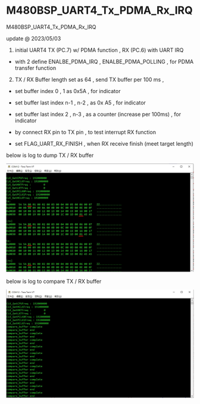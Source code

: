 # M480BSP_UART4_Tx_PDMA_Rx_IRQ
 M480BSP_UART4_Tx_PDMA_Rx_IRQ


update @ 2023/05/03

1. initial UART4 TX (PC.7) w/ PDMA function , RX  (PC.6) with UART IRQ

- with 2 define ENALBE_PDMA_IRQ ,  ENALBE_PDMA_POLLING , for PDMA transfer function

2. TX / RX Buffer length set as 64 , send TX buffer per 100 ms , 

- set buffer index 0 , 1 as 0x5A , for indicator

- set buffer last index n-1 , n-2 , as 0x A5 , for indicator

- set buffer last index 2 , n-3 , as a counter (increase per 100ms) , for indicator

- by connect RX pin to TX pin , to test interrupt RX function

- set FLAG_UART_RX_FINISH , when RX receive finish (meet target length)

below is log to dump TX / RX buffer

![image](https://github.com/released/M480BSP_UART4_Tx_PDMA_Rx_IRQ/blob/main/log_tx_rx.jpg)	

below is log to compare TX / RX buffer

![image](https://github.com/released/M480BSP_UART4_Tx_PDMA_Rx_IRQ/blob/main/log_compare.jpg)	


